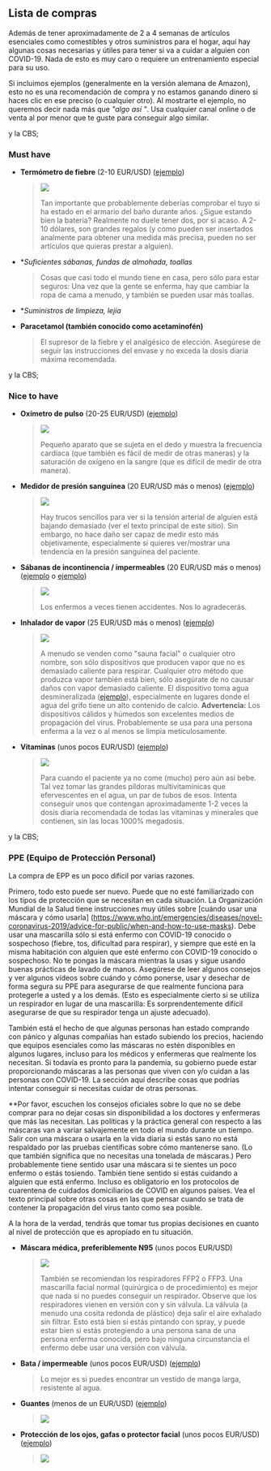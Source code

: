 ## Lista de compras

Además de tener aproximadamente de 2 a 4 semanas de artículos esenciales como comestibles y otros suministros para el hogar, aquí hay algunas cosas necesarias y útiles para tener si va a cuidar a alguien con COVID-19. Nada de esto es muy caro o requiere un entrenamiento especial para su uso. 

Si incluimos ejemplos (generalmente en la versión alemana de Amazon), esto no es una recomendación de compra y no estamos ganando dinero si haces clic en ese preciso (o cualquier otro). Al mostrarte el ejemplo, no queremos decir nada más que *"algo así "*. Usa cualquier canal online o de venta al por menor que te guste para conseguir algo similar. 

y la CBS;

### Must have

* **Termómetro de fiebre** (2-10 EUR/USD) ([ejemplo](https://www.amazon.de/gp/product/B001NYHXYS))

   > ![](/images/thermometer.png)
   >
   > Tan importante que probablemente deberías comprobar el tuyo si ha estado en el armario del baño durante años. ¿Sigue estando bien la batería? Realmente no duele tener dos, por si acaso. A 2-10 dólares, son grandes regalos (y como pueden ser insertados analmente para obtener una medida más precisa, pueden no ser artículos que quieras prestar a alguien).

* **Suficientes sábanas, fundas de almohada, toallas*
   
   > Cosas que casi todo el mundo tiene en casa, pero sólo para estar seguros: Una vez que la gente se enferma, hay que cambiar la ropa de cama a menudo, y también se pueden usar más toallas.
   
* **Suministros de limpieza, lejía*

* **Paracetamol (también conocido como acetaminofén)**

  > El supresor de la fiebre y el analgésico de elección. Asegúrese de seguir las instrucciones del envase y no exceda la dosis diaria máxima recomendada.

y la CBS;

### Nice to have

* **Oxímetro de pulso** (20-25 EUR/USD) ([ejemplo](https://www.amazon.de/gp/product/B07P3ZS6L3))
   > ![](/images/pulse-oxi.png)
   >
   > Pequeño aparato que se sujeta en el dedo y muestra la frecuencia cardíaca (que también es fácil de medir de otras maneras) y la saturación de oxígeno en la sangre (que es difícil de medir de otra manera).

* **Medidor de presión sanguínea** (20 EUR/USD más o menos) ([ejemplo](https://www.amazon.de/gp/product/B07KY867ZH))
   > ![](/images/blood-pressure.png)
   >
   > Hay trucos sencillos para ver si la tensión arterial de alguien está bajando demasiado (ver el texto principal de este sitio). Sin embargo, no hace daño ser capaz de medir esto más objetivamente, especialmente si quieres ver/mostrar una tendencia en la presión sanguínea del paciente.

* **Sábanas de incontinencia / impermeables** (20 EUR/USD más o menos) ([ejemplo](https://www.amazon.de/Comfortcare-Inkontinenz-Bettw%C3%A4sche-waschbar-Blau/dp/B07W7CCQVG) o [ejemplo](https://www.amazon.de/Co-operative-Independent-Living-Bettdeckenbezug-wasserabweisend/dp/B00BJMA8X2))
   > ![](/images/sheet.png)
   >
   > Los enfermos a veces tienen accidentes. Nos lo agradecerás.

* **Inhalador de vapor** (25 EUR/USD más o menos) ([ejemplo](https://www.amazon.de/gp/product/B07SNQH6CZ))
   > ![](/images/steam.png)
   >
   > A menudo se venden como "sauna facial" o cualquier otro nombre, son sólo dispositivos que producen vapor que no es demasiado caliente para respirar. Cualquier otro método que produzca vapor también está bien, sólo asegúrate de no causar daños con vapor demasiado caliente. El dispositivo toma agua desmineralizada ([ejemplo](https://www.amazon.de/gp/product/B07J5Y95MQ)), especialmente en lugares donde el agua del grifo tiene un alto contenido de calcio. 
   > **Advertencia:** Los dispositivos cálidos y húmedos son excelentes medios de propagación del virus. Probablemente se usa para una persona enferma a la vez o al menos se limpia meticulosamente.

* **Vitaminas** (unos pocos EUR/USD) ([ejemplo](https://www.amazon.de/dp/B07S63PCZK))
   > ![](/images/multi-vitamin.png)
   >
   > Para cuando el paciente ya no come (mucho) pero aún así bebe. Tal vez tomar las grandes píldoras multivitamínicas que efervescentes en el agua, un par de tubos de esos. Intenta conseguir unos que contengan aproximadamente 1-2 veces la dosis diaria recomendada de todas las vitaminas y minerales que contienen, sin las locas 1000% megadosis.

y la CBS;

### PPE (Equipo de Protección Personal)

La compra de EPP es un poco difícil por varias razones.

Primero, todo esto puede ser nuevo. Puede que no esté familiarizado con los tipos de protección que se necesitan en cada situación. La Organización Mundial de la Salud tiene instrucciones muy útiles sobre [cuándo usar una máscara y cómo usarla] (https://www.who.int/emergencies/diseases/novel-coronavirus-2019/advice-for-public/when-and-how-to-use-masks). Debe usar una mascarilla sólo si está enfermo con COVID-19 conocido o sospechoso (fiebre, tos, dificultad para respirar), y siempre que esté en la misma habitación con alguien que esté enfermo con COVID-19 conocido o sospechoso. No te pongas la máscara mientras la usas y sigue usando buenas prácticas de lavado de manos. Asegúrese de leer algunos consejos y ver algunos vídeos sobre cuándo y cómo ponerse, usar y desechar de forma segura su PPE para asegurarse de que realmente funciona para protegerle a usted y a los demás. (Esto es especialmente cierto si se utiliza un respirador en lugar de una mascarilla: Es sorprendentemente difícil asegurarse de que su respirador tenga un ajuste adecuado).

También está el hecho de que algunas personas han estado comprando con pánico y algunas compañías han estado subiendo los precios, haciendo que equipos esenciales como las máscaras no estén disponibles en algunos lugares, incluso para los médicos y enfermeras que realmente los necesitan. Si todavía es pronto para la pandemia, su gobierno puede estar proporcionando máscaras a las personas que viven con y/o cuidan a las personas con COVID-19. La sección aquí describe cosas que podrías intentar conseguir si necesitas cuidar de otras personas. 

**Por favor, escuchen los consejos oficiales sobre lo que no se debe comprar para no dejar cosas sin disponibilidad a los doctores y enfermeras que más las necesitan. Las políticas y la práctica general con respecto a las máscaras van a variar salvajemente en todo el mundo durante un tiempo. Salir con una máscara o usarla en la vida diaria si estás sano no está respaldado por las pruebas científicas sobre cómo mantenerse sano. (Lo que también significa que no necesitas una tonelada de máscaras.) Pero probablemente tiene sentido usar una máscara si te sientes un poco enfermo o estás tosiendo. También tiene sentido si estás cuidando a alguien que está enfermo. Incluso es obligatorio en los protocolos de cuarentena de cuidados domiciliarios de COVID en algunos países.  Vea el texto principal sobre otras cosas en las que pensar cuando se trata de contener la propagación del virus tanto como sea posible.

A la hora de la verdad, tendrás que tomar tus propias decisiones en cuanto al nivel de protección que es apropiado en tu situación. 

* **Máscara médica, preferiblemente N95** (unos pocos EUR/USD)
   > ![](/images/mask.png)
   >
   > También se recomiendan los respiradores FFP2 o FFP3. Una mascarilla facial normal (quirúrgica o de procedimiento) es mejor que nada si no puedes conseguir un respirador. Observe que los respiradores vienen en versión con y sin válvula. La válvula (a menudo una cosita redonda de plástico) deja salir el aire exhalado sin filtrar. Esto está bien si estás pintando con spray, y puede estar bien si estás protegiendo a una persona sana de una persona enferma conocida, pero bajo ninguna circunstancia el enfermo debe usar una versión con válvula. 

* **Bata / impermeable** (unos pocos EUR/USD) ([ejemplo](https://www.amazon.de/dp/B07DFDFFRX))

   > Lo mejor es si puedes encontrar un vestido de manga larga, resistente al agua. 

* **Guantes** (menos de un EUR/USD) ([ejemplo](https://www.amazon.de/dp/B01LWJ80C7))
   > ![](/images/gloves.png)

* **Protección de los ojos, gafas o protector facial** (unos pocos EUR/USD) ([ejemplo](https://www.amazon.de/dp/B002THV25Y))
   > ![](/images/glasses.png)
   >